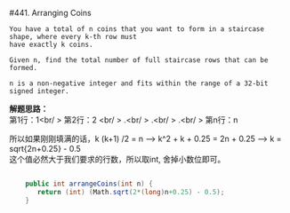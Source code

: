 #441. Arranging Coins

	You have a total of n coins that you want to form in a staircase shape, where every k-th row must 
	have exactly k coins.

	Given n, find the total number of full staircase rows that can be formed.

	n is a non-negative integer and fits within the range of a 32-bit signed integer.


**解题思路：** <br/>
  第1行：1<br/ >
  第2行：2 <br/ >
  .<br/ >
  .<br/ >
  .<br/ >
  第n行：n

所以如果刚刚填满的话，k (k+1) /2 = n  --> k^2 + k + 0.25 = 2n + 0.25 --> k = sqrt{2n+0.25} - 0.5 <br/>
这个值必然大于我们要求的行数，所以取int, 舍掉小数位即可。

```csharp

    public int arrangeCoins(int n) { 
       return (int) (Math.sqrt(2*(long)n+0.25) - 0.5); 
    }

```
